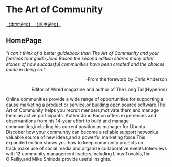 # The Art of Community
[【本文链接】](https://github.com/jlhxxxx/Learn-English/blob/master/Art_of_Community_Second_edition.md)[ 【原书链接】](http://www.artofcommunityonline.org/)
## HomePage
_"I can't think of a better guidebook than The Art of Community and your fearless tour guide,Jono Bacon.the second edition shares many other stories of how succdssful communities have been created and the choices made in doing so."_
<p align="right">-From the foreword by Chris Anderson</p>
<p align="right">Editor of Wired magazine and author of The Long Tail(Hyperion)</p>

Online communities provide a wide range of opportunities for supporting a cause,marketing a product or service,or building open source software.The Art of Community helps you recruit menbers,motivate them,and manage them as active participants. Author Jono Bacon offers experiences and observantions from his 14-year effort to build and manage communities,including his current position as manager for Ubuntu.  
Discober how your community can become a reliable support network,a valuable source of new ideas,and a powerful marketing force.This expanded edition shows you how to keep community projects on track,make use of social media,and organize collaborative events.Interviews with 12 community management leaders,including Linus Tovalds,Tim O'Reilly,and Mike Shinoda,provide useful insights.